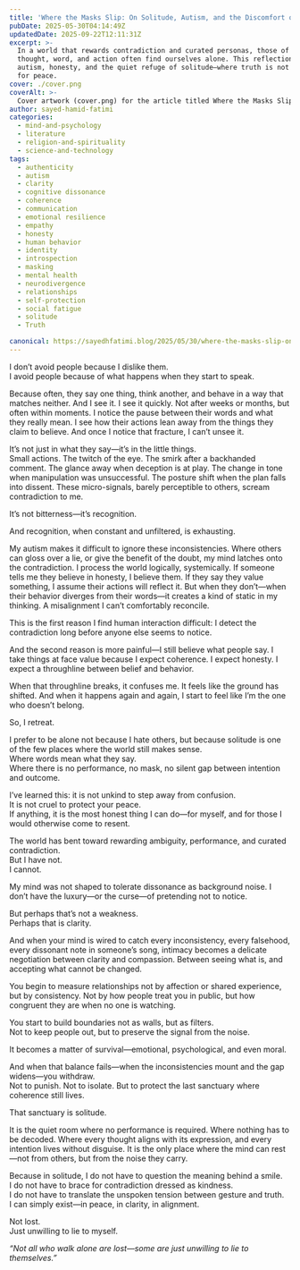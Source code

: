 ```yaml
---
title: 'Where the Masks Slip: On Solitude, Autism, and the Discomfort of Discrepancy'
pubDate: 2025-05-30T04:14:49Z
updatedDate: 2025-09-22T12:11:31Z
excerpt: >-
  In a world that rewards contradiction and curated personas, those of us who seek coherence between
  thought, word, and action often find ourselves alone. This reflection explores the tension between
  autism, honesty, and the quiet refuge of solitude—where truth is not just valued, but necessary
  for peace.
cover: ./cover.png
coverAlt: >-
  Cover artwork (cover.png) for the article titled Where the Masks Slip: On Solitude, Autism, and the Discomfort of Discrepancy.
author: sayed-hamid-fatimi
categories:
  - mind-and-psychology
  - literature
  - religion-and-spirituality
  - science-and-technology
tags:
  - authenticity
  - autism
  - clarity
  - cognitive dissonance
  - coherence
  - communication
  - emotional resilience
  - empathy
  - honesty
  - human behavior
  - identity
  - introspection
  - masking
  - mental health
  - neurodivergence
  - relationships
  - self-protection
  - social fatigue
  - solitude
  - Truth

canonical: https://sayedhfatimi.blog/2025/05/30/where-the-masks-slip-on-solitude-autism-and-the-discomfort-of-discrepancy/
---
```


I don’t avoid people because I dislike them.  
I avoid people because of what happens when they start to speak.

Because often, they say one thing, think another, and behave in a way that matches neither. And I see it. I see it quickly. Not after weeks or months, but often within moments. I notice the pause between their words and what they really mean. I see how their actions lean away from the things they claim to believe. And once I notice that fracture, I can’t unsee it.

It’s not just in what they say—it’s in the little things.  
Small actions. The twitch of the eye. The smirk after a backhanded comment. The glance away when deception is at play. The change in tone when manipulation was unsuccessful. The posture shift when the plan falls into dissent. These micro-signals, barely perceptible to others, scream contradiction to me.

It’s not bitterness—it’s recognition.

And recognition, when constant and unfiltered, is exhausting.

My autism makes it difficult to ignore these inconsistencies. Where others can gloss over a lie, or give the benefit of the doubt, my mind latches onto the contradiction. I process the world logically, systemically. If someone tells me they believe in honesty, I believe them. If they say they value something, I assume their actions will reflect it. But when they don’t—when their behavior diverges from their words—it creates a kind of static in my thinking. A misalignment I can’t comfortably reconcile.

This is the first reason I find human interaction difficult: I detect the contradiction long before anyone else seems to notice.

And the second reason is more painful—I still believe what people say. I take things at face value because I expect coherence. I expect honesty. I expect a throughline between belief and behavior.

When that throughline breaks, it confuses me. It feels like the ground has shifted. And when it happens again and again, I start to feel like I’m the one who doesn’t belong.

So, I retreat.

I prefer to be alone not because I hate others, but because solitude is one of the few places where the world still makes sense.  
Where words mean what they say.  
Where there is no performance, no mask, no silent gap between intention and outcome.

I’ve learned this: it is not unkind to step away from confusion.  
It is not cruel to protect your peace.  
If anything, it is the most honest thing I can do—for myself, and for those I would otherwise come to resent.

The world has bent toward rewarding ambiguity, performance, and curated contradiction.  
But I have not.  
I cannot.

My mind was not shaped to tolerate dissonance as background noise. I don’t have the luxury—or the curse—of pretending not to notice.

But perhaps that’s not a weakness.  
Perhaps that is clarity.

And when your mind is wired to catch every inconsistency, every falsehood, every dissonant note in someone’s song, intimacy becomes a delicate negotiation between clarity and compassion. Between seeing what is, and accepting what cannot be changed.

You begin to measure relationships not by affection or shared experience, but by consistency. Not by how people treat you in public, but how congruent they are when no one is watching.

You start to build boundaries not as walls, but as filters.  
Not to keep people out, but to preserve the signal from the noise.

It becomes a matter of survival—emotional, psychological, and even moral.

And when that balance fails—when the inconsistencies mount and the gap widens—you withdraw.  
Not to punish. Not to isolate. But to protect the last sanctuary where coherence still lives.

That sanctuary is solitude.

It is the quiet room where no performance is required. Where nothing has to be decoded. Where every thought aligns with its expression, and every intention lives without disguise. It is the only place where the mind can rest—not from others, but from the noise they carry.

Because in solitude, I do not have to question the meaning behind a smile.  
I do not have to brace for contradiction dressed as kindness.  
I do not have to translate the unspoken tension between gesture and truth.  
I can simply exist—in peace, in clarity, in alignment.

Not lost.  
Just unwilling to lie to myself.

*“Not all who walk alone are lost—some are just unwilling to lie to themselves.”*
